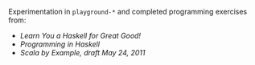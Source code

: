 Experimentation in `playground-*` and completed programming exercises from:

 - *Learn You a Haskell for Great Good!*
 - *Programming in Haskell*
 - *Scala by Example, draft May 24, 2011*
